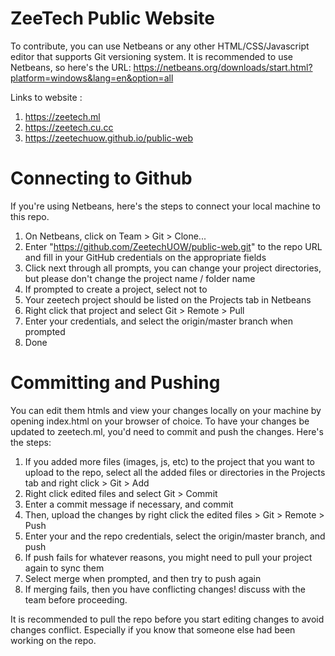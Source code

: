 # ZeeTech Public Website

To contribute, you can use Netbeans or any other HTML/CSS/Javascript editor that supports Git versioning system. It is recommended to use Netbeans, so here's the URL:
https://netbeans.org/downloads/start.html?platform=windows&lang=en&option=all

Links to website  :
1. https://zeetech.ml
2. https://zeetech.cu.cc
3. https://zeetechuow.github.io/public-web

# Connecting to Github

If you're using Netbeans, here's the steps to connect your local machine to this repo.

1. On Netbeans, click on Team > Git > Clone...
2. Enter "https://github.com/ZeetechUOW/public-web.git" to the repo URL and fill in your GitHub credentials on the appropriate fields
3. Click next through all prompts, you can change your project directories, but please don't change the project name / folder name
4. If prompted to create a project, select not to
5. Your zeetech project should be listed on the Projects tab in Netbeans
6. Right click that project and select Git > Remote > Pull
7. Enter your credentials, and select the origin/master branch when prompted
8. Done

# Committing and Pushing

You can edit them htmls and view your changes locally on your machine by opening index.html on your browser of choice.
To have your changes be updated to zeetech.ml, you'd need to commit and push the changes. Here's the steps:

1. If you added more files (images, js, etc) to the project that you want to upload to the repo, select all the added files or directories in the Projects tab and right click > Git > Add
2. Right click edited files and select Git > Commit
3. Enter a commit message if necessary, and commit
4. Then, upload the changes by right click the edited files > Git > Remote > Push
5. Enter your and the repo credentials, select the origin/master branch, and push
6. If push fails for whatever reasons, you might need to pull your project again to sync them
7. Select merge when prompted, and then try to push again
8. If merging fails, then you have conflicting changes! discuss with the team before proceeding.

It is recommended to pull the repo before you start editing changes to avoid changes conflict. Especially if you know that someone else had been working on the repo.
